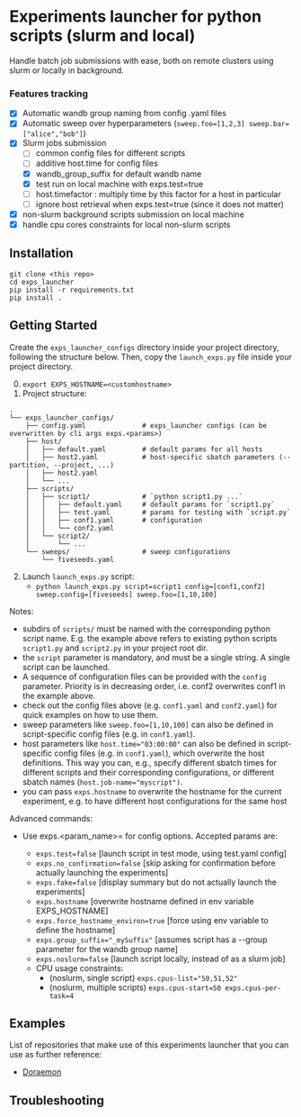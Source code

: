 # Experiments launcher for python scripts (slurm and local)
Handle batch job submissions with ease, both on remote clusters using slurm or locally in background.

### Features tracking

- [X] Automatic wandb group naming from config .yaml files
- [X] Automatic sweep over hyperparameters (`sweep.foo=[1,2,3] sweep.bar=["alice","bob"]`)
- [X] Slurm jobs submission
    - [ ] common config files for different scripts
    - [ ] additive host.time for config files
    - [X] wandb_group_suffix for default wandb name
    - [X] test run on local machine with exps.test=true
    - [ ] host.timefactor : multiply time by this factor for a host in particular
    - [ ] ignore host retrieval when exps.test=true (since it does not matter)
- [X] non-slurm background scripts submission on local machine
- [X] handle cpu cores constraints for local non-slurm scripts

## Installation
```
git clone <this repo>
cd exps_launcher
pip install -r requirements.txt
pip install .
```

## Getting Started
Create the `exps_launcher_configs` directory inside your project directory, following the structure below.
Then, copy the `launch_exps.py` file inside your project directory.

0. `export EXPS_HOSTNAME=<customhostname>`
1. Project structure:
```
.
└── exps_launcher_configs/
    ├── config.yaml              # exps_launcher configs (can be overwritten by cli args exps.<params>)
    ├── host/
    │   ├── default.yaml         # default params for all hosts
    │   ├── host2.yaml           # host-specific sbatch parameters (--partition, --project, ...)
    │   ├── host2.yaml
    │   └── ...
    ├── scripts/
    │   ├── script1/             # `python script1.py ...`
    │   │   ├── default.yaml     # default params for `script1.py`
    │   │   ├── test.yaml        # params for testing with `script.py`
    │   │   ├── conf1.yaml       # configuration
    │   │   └── conf2.yaml
    │   └── script2/
    │       └── ...
    └── sweeps/                  # sweep configurations
        └── fiveseeds.yaml
```
2. Launch `launch_exps.py` script:
    - `python launch_exps.py script=script1 config=[conf1,conf2] sweep.config=[fiveseeds] sweep.foo=[1,10,100]`

Notes:
- subdirs of `scripts/` must be named with the corresponding python script name. E.g. the example above refers to existing python scripts `script1.py` and `script2.py` in your project root dir.
- the `script` parameter is mandatory, and must be a single string. A single script can be launched.
- A sequence of configuration files can be provided with the `config` parameter. Priority is in decreasing order, i.e. conf2 overwrites conf1 in the example above.
- check out the config files above (e.g. `conf1.yaml` and `conf2.yaml`) for quick examples on how to use them.
- sweep parameters like `sweep.foo=[1,10,100]` can also be defined in script-specific config files (e.g. in `conf1.yaml`).
- host parameters like `host.time="03:00:00"` can also be defined in script-specific config files (e.g. in `conf1.yaml`), which overwrite the host definitions. This way you can, e.g., specify different sbatch times for different scripts and their corresponding configurations, or different sbatch names (`host.job-name="myscript")`.
- you can pass `exps.hostname` to overwrite the hostname for the current experiment, e.g. to have different host configurations for the same host

Advanced commands:
- Use exps.<param_name>=<value> for config options. Accepted params are:
  - `exps.test=false`  [launch script in test mode, using test.yaml config]
  - `exps.no_confirmation=false`  [skip asking for confirmation before actually launching the experiments]
  - `exps.fake=false`  [display summary but do not actually launch the experiments]
  - `exps.hostname`  [overwrite hostname defined in env variable EXPS_HOSTNAME]
  - `exps.force_hostname_environ=true`  [force using env variable to define the hostname]
  - `exps.group_suffix="_mySuffix"`  [assumes script has a --group parameter for the wandb group name]
  - `exps.noslurm=false`  [launch script locally, instead of as a slurm job]
  - CPU usage constraints:
    - (noslurm, single script) `exps.cpus-list="50,51,52"`
    - (noslurm, multiple scripts) `exps.cpus-start=50 exps.cpus-per-task=4`

## Examples
List of repositories that make use of this experiments launcher that you can use as further reference:
- [Doraemon](https://github.com/gabrieletiboni/doraemon)


## Troubleshooting




